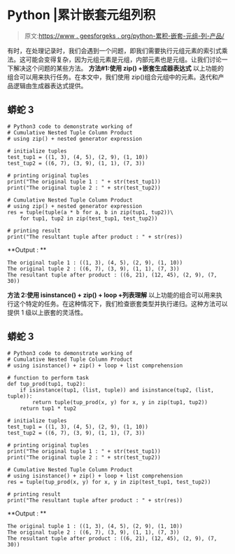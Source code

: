 # Python |累计嵌套元组列积

> 原文:[https://www . geesforgeks . org/python-累积-嵌套-元组-列-产品/](https://www.geeksforgeeks.org/python-cumulative-nested-tuple-column-product/)

有时，在处理记录时，我们会遇到一个问题，即我们需要执行元组元素的索引式乘法。这可能会变得复杂，因为元组元素是元组，内部元素也是元组。让我们讨论一下解决这个问题的某些方法。
**方法#1:使用 zip() +嵌套生成器表达式**
以上功能的组合可以用来执行任务。在本文中，我们使用 zip()组合元组中的元素。迭代和产品逻辑由生成器表达式提供。

## 蟒蛇 3

```
# Python3 code to demonstrate working of
# Cumulative Nested Tuple Column Product
# using zip() + nested generator expression

# initialize tuples
test_tup1 = ((1, 3), (4, 5), (2, 9), (1, 10))
test_tup2 = ((6, 7), (3, 9), (1, 1), (7, 3))

# printing original tuples
print("The original tuple 1 : " + str(test_tup1))
print("The original tuple 2 : " + str(test_tup2))

# Cumulative Nested Tuple Column Product
# using zip() + nested generator expression
res = tuple(tuple(a * b for a, b in zip(tup1, tup2))\
    for tup1, tup2 in zip(test_tup1, test_tup2))

# printing result
print("The resultant tuple after product : " + str(res))
```

**Output : **

```
The original tuple 1 : ((1, 3), (4, 5), (2, 9), (1, 10))
The original tuple 2 : ((6, 7), (3, 9), (1, 1), (7, 3))
The resultant tuple after product : ((6, 21), (12, 45), (2, 9), (7, 30))
```

**方法 2:使用 isinstance() + zip() + loop +列表理解**
以上功能的组合可以用来执行这个特定的任务。在这种情况下，我们检查嵌套类型并执行递归。这种方法可以提供 1 级以上嵌套的灵活性。

## 蟒蛇 3

```
# Python3 code to demonstrate working of
# Cumulative Nested Tuple Column Product
# using isinstance() + zip() + loop + list comprehension

# function to perform task 
def tup_prod(tup1, tup2):
    if isinstance(tup1, (list, tuple)) and isinstance(tup2, (list, tuple)):
        return tuple(tup_prod(x, y) for x, y in zip(tup1, tup2))
    return tup1 * tup2

# initialize tuples
test_tup1 = ((1, 3), (4, 5), (2, 9), (1, 10))
test_tup2 = ((6, 7), (3, 9), (1, 1), (7, 3))

# printing original tuples
print("The original tuple 1 : " + str(test_tup1))
print("The original tuple 2 : " + str(test_tup2))

# Cumulative Nested Tuple Column Product
# using isinstance() + zip() + loop + list comprehension
res = tuple(tup_prod(x, y) for x, y in zip(test_tup1, test_tup2))

# printing result
print("The resultant tuple after product : " + str(res))
```

**Output : **

```
The original tuple 1 : ((1, 3), (4, 5), (2, 9), (1, 10))
The original tuple 2 : ((6, 7), (3, 9), (1, 1), (7, 3))
The resultant tuple after product : ((6, 21), (12, 45), (2, 9), (7, 30))
```